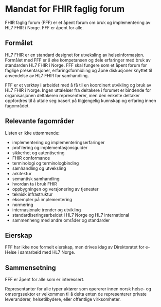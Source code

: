 # Mandat for FHIR faglig forum

FHIR faglig forum (FFF) er et åpent forum om bruk og implementering av HL7 FHIR i Norge. FFF er åpent for alle.

## Formålet

HL7 FHIR er en standard designet for utveksling av helseinformasjon.
Formålet med FFF er å øke kompetansen og dele erfaringer med bruk av standarden HL7 FHIR i Norge.
FFF skal fungere som et åpent forum for faglige presentasjoner, erfaringsformidling og åpne diskusjoner knyttet til anvendelse av HL7 FHIR for samhandling.

FFF er et verktøy i arbeidet med å få til en koordinert utvikling og bruk av HL7 FHIR i Norge.
Ingen uttalelser fra deltakere i forumet er bindende for organisasjonen deltakeren representerer, men den enkelte deltaker oppfordres til å uttale seg basert på tilgjengelig kunnskap og erfaring innen fagområdet.

## Relevante fagområder

Listen er ikke uttømmende:
- implementering og implementeringserfaringer
- profilering og implementasjonsguider
- sikkerhet og autentisering
- FHIR conformance
- terminologi og terminologbinding
- samhandling og utveksling
- arkitektur
- semantisk samhandling
- hvordan ta i bruk FHIR
- oppbygningen og versjonering av tjenester
- teknisk infrastruktur
- eksempler på implementering
- normering
- internasjonale trender og utvikling
- standardiseringsarbeidet i HL7 Norge og HL7 International
- sammenheng med andre områder og standarder

## Eierskap

FFF har ikke noe formelt eierskap, men drives idag av Direktoratet for e-Helse i samarbeid med HL7 Norge.

## Sammensetning

FFF er åpent for alle som er interessert.

Representanter for alle typer aktører som opererer innen norsk helse- og omsorgssektor er velkommen til å delta enten de representerer private leverandører, helsetilbydere, eller offentlige virksomheter.

